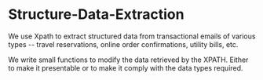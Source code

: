 # Structure-Data-Extraction
We use Xpath to extract structured data from transactional emails of various types -- travel reservations, online order confirmations, utility bills, etc.

We write small functions to modify the data retrieved by the XPATH. Either to make it presentable or to make it comply with the data types required.

